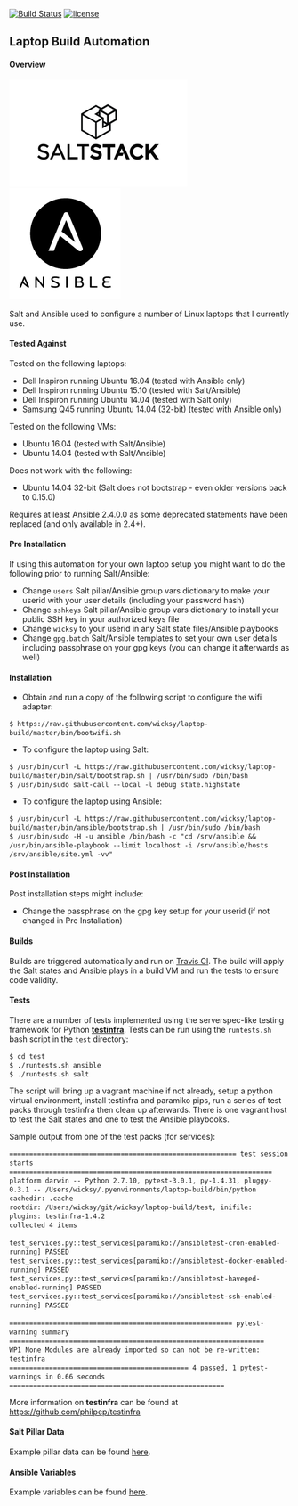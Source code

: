 [![Build Status](https://travis-ci.org/wicksy/laptop-build.svg?branch=master)](https://travis-ci.org/wicksy/laptop-build) [![license](https://img.shields.io/badge/License-MIT-blue.svg?maxAge=2592000)](https://github.com/wicksy/laptop-build/blob/master/LICENSE.md)</br>

## Laptop Build Automation

#### Overview

![Saltstack logo](logos/saltstack.png "Saltstack")
![Ansible logo](logos/ansible.png "Ansible")

Salt and Ansible used to configure a number of Linux laptops that I currently use.

#### Tested Against

Tested on the following laptops:

* Dell Inspiron running Ubuntu 16.04 (tested with Ansible only)
* Dell Inspiron running Ubuntu 15.10 (tested with Salt/Ansible)
* Dell Inspiron running Ubuntu 14.04 (tested with Salt only)
* Samsung Q45 running Ubuntu 14.04 (32-bit) (tested with Ansible only)

Tested on the following VMs:

* Ubuntu 16.04 (tested with Salt/Ansible)
* Ubuntu 14.04 (tested with Salt/Ansible)

Does not work with the following:

* Ubuntu 14.04 32-bit (Salt does not bootstrap - even older versions back to 0.15.0)

Requires at least Ansible 2.4.0.0 as some deprecated statements have been replaced (and only available in 2.4+).

#### Pre Installation

If using this automation for your own laptop setup you might want to do the following prior to running Salt/Ansible:

* Change `users` Salt pillar/Ansible group vars dictionary to make your userid with your user details (including your password hash)
* Change `sshkeys` Salt pillar/Ansible group vars dictionary to install your public SSH key in your authorized keys file
* Change `wicksy` to your userid in any Salt state files/Ansible playbooks
* Change `gpg.batch` Salt/Ansible templates to set your own user details including passphrase on your gpg keys (you can change it afterwards as well)

#### Installation

* Obtain and run a copy of the following script to configure the wifi adapter:

```
$ https://raw.githubusercontent.com/wicksy/laptop-build/master/bin/bootwifi.sh
```

* To configure the laptop using Salt:

```
$ /usr/bin/curl -L https://raw.githubusercontent.com/wicksy/laptop-build/master/bin/salt/bootstrap.sh | /usr/bin/sudo /bin/bash
$ /usr/bin/sudo salt-call --local -l debug state.highstate
```

* To configure the laptop using Ansible:

```
$ /usr/bin/curl -L https://raw.githubusercontent.com/wicksy/laptop-build/master/bin/ansible/bootstrap.sh | /usr/bin/sudo /bin/bash
$ /usr/bin/sudo -H -u ansible /bin/bash -c "cd /srv/ansible && /usr/bin/ansible-playbook --limit localhost -i /srv/ansible/hosts /srv/ansible/site.yml -vv"
```

#### Post Installation

Post installation steps might include:

* Change the passphrase on the gpg key setup for your userid (if not changed in Pre Installation)

#### Builds

Builds are triggered automatically and run on [Travis CI](https://travis-ci.org/wicksy/laptop-build/builds). The build will apply the Salt states and Ansible plays in a build VM and run the tests to ensure code validity.

#### Tests

There are a number of tests implemented using the serverspec-like testing framework for Python [**testinfra**](https://github.com/philpep/testinfra). Tests
can be run using the `runtests.sh` bash script in the `test` directory:

```
$ cd test
$ ./runtests.sh ansible
$ ./runtests.sh salt
```

The script will bring up a vagrant machine if not already, setup a python virtual environment, install testinfra and paramiko pips, run a series of test
packs through testinfra then clean up afterwards. There is one vagrant host to test the Salt states and one to test the Ansible playbooks.

Sample output from one of the test packs (for services):

```
========================================================= test session starts ==================================================================
platform darwin -- Python 2.7.10, pytest-3.0.1, py-1.4.31, pluggy-0.3.1 -- /Users/wicksy/.pyenvironments/laptop-build/bin/python
cachedir: .cache
rootdir: /Users/wicksy/git/wicksy/laptop-build/test, inifile:
plugins: testinfra-1.4.2
collected 4 items

test_services.py::test_services[paramiko://ansibletest-cron-enabled-running] PASSED
test_services.py::test_services[paramiko://ansibletest-docker-enabled-running] PASSED
test_services.py::test_services[paramiko://ansibletest-haveged-enabled-running] PASSED
test_services.py::test_services[paramiko://ansibletest-ssh-enabled-running] PASSED

======================================================== pytest-warning summary ================================================================
WP1 None Modules are already imported so can not be re-written: testinfra
============================================= 4 passed, 1 pytest-warnings in 0.66 seconds ======================================================
```

More information on **testinfra** can be found at https://github.com/philpep/testinfra

#### Salt Pillar Data

Example pillar data can be found [here](https://github.com/wicksy/laptop-build/blob/master/salt/README.md).

#### Ansible Variables

Example variables can be found [here](https://github.com/wicksy/laptop-build/blob/master/ansible/README.md).
